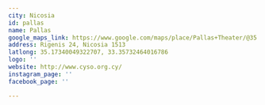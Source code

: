 ```yaml
---
city: Nicosia
id: pallas
name: Pallas
google_maps_link: https://www.google.com/maps/place/Pallas+Theater/@35.1732295,33.3551574,17z/data=!3m1!4b1!4m5!3m4!1s0x14de17502ddb6def:0xf9034fe4278c3e69!8m2!3d35.1732295!4d33.3573461
address: Rigenis 24, Nicosia 1513
latlong: 35.17340049322707, 33.35732464016786
logo: ''
website: http://www.cyso.org.cy/
instagram_page: ''
facebook_page: ''

---
```


